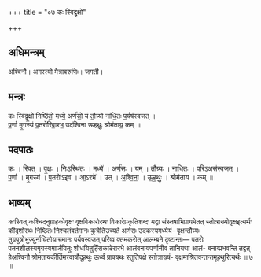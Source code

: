 +++
title = "०७ कः स्विद्वृक्षो"

+++
## अधिमन्त्रम्
अश्विनौ। अगस्त्यो मैत्रावरुणिः। जगती।

## मन्त्रः
कः स्वि॑द्वृ॒क्षो निष्ठि॑तो॒ मध्ये॒ अर्ण॑सो॒ यं तौ॒ग्र्यो ना॑धि॒तः प॒र्यष॑स्वजत् ।  
प॒र्णा मृ॒गस्य॑ प॒तरो॑रिवा॒रभ॒ उद॑श्विना ऊहथुः॒ श्रोम॑ताय॒ कम् ॥

## पदपाठः
कः । स्वि॒त् । वृ॒क्षः । निःऽस्थि॑तः । मध्ये॑ । अर्ण॑सः । यम् । तौ॒ग्र्यः । ना॒धि॒तः । प॒रि॒ऽअस॑स्वजत् ।  
प॒र्णा । मृ॒गस्य॑ । प॒तरोः॑ऽइव । आ॒ऽरभे॑ । उत् । अ॒श्वि॒ना॒ । ऊ॒ह॒थुः॒ । श्रोम॑ताय । कम् ॥

## भाष्यम्
कःस्वित् कश्चिदनुग्राहकोवृक्षः वृक्षविकारोरथः विकारेप्रकृतिशब्दः यद्वा संस्तषाभिप्रायमेतत् स्तोत्राख्योवृक्षइत्यर्थः कीदृशोरथः निष्ठितः निश्चलंवर्तमानः कुत्रेतिउच्यते अर्णसः उदकस्यमध्येयं- वृक्षन्तौग्र्यः तुग्रपुत्रोभुज्युर्नाधितोयाचमानः पर्यषस्वजत् परिष्व क्तमकरोत् आलम्बने दृष्टान्तः— पतरोः पतनशीलस्यमृगस्यमार्जयितुः शोधयितुर्हिंसकादेरारभे आलंबनायपर्णानीव तानियथा आलं- बनाय्प्रभवन्ति तद्वत् हेअश्विनौ श्रोमतायकीर्तिमत्त्वायौदूहथुः ऊर्ध्वं प्रापयथः स्तुतिपक्षे स्तोत्राख्यं- वृक्षमाश्रितवन्तन्तमूहथुरित्यर्थः ॥ ७ ॥